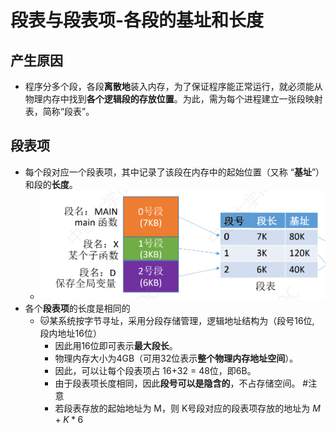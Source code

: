 # 段表与段表项-各段的基址和长度
## 产生原因
- 程序分多个段，各段**离散地**装入内存，为了保证程序能正常运行，就必须能从物理内存中找到**各个逻辑段的存放位置**。为此，需为每个进程建立一张段映射表，简称“段表”。
## 段表项
- 每个段对应一个段表项，其中记录了该段在内存中的起始位置（又称 “**基址**”）和段的**长度**。
	- ![](attachments/Pasted%20image%2020220927140130.png)
- 各个**段表项**的长度是相同的
	- 🐱某系统按字节寻址，采用分段存储管理，逻辑地址结构为（段号16位, 段内地址16位）
		- 因此用16位即可表示**最大段长**。
		- 物理内存大小为4GB（可用32位表示**整个物理内存地址空间**）。
		- 因此，可以让每个段表项占 16+32 = 48位，即6B。
		- 由于段表项长度相同，因此**段号可以是隐含的**，不占存储空间。 #注意
		- 若段表存放的起始地址为 M，则 K号段对应的段表项存放的地址为 $M + K*6$